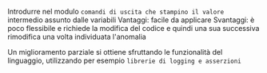 Introdurre nel modulo `comandi di uscita che stampino il valore` intermedio assunto dalle variabili
Vantaggi: facile da applicare
Svantaggi: è poco flessibile e richiede la modifica del codice e quindi una sua successiva rimodifica una volta individuata l'anomalia

Un miglioramento parziale si ottiene sfruttando le funzionalità del linguaggio, utilizzando per esempio `librerie di logging e asserzioni`
